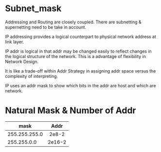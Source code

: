 # Subnet_mask

Addressing and Routing are closely coupled. There are subnetting & supernetting need to be take in account. 

IP addressing provides a logical counterpart to physical network address at link layer.

IP addr is logical in that addr may be changed easily to reflect changes in the logical structure of the network. This is a advantage of flexibility in Network Design.

It is like a trade-off within Addr Strategy in assigning addr space versus the complexity of interpreting.

IP uses an addr mask to show which bits in the addr are host and which are network.

# Natural Mask & Number of Addr

|      mask     |       Addr     |
----------------|:--------------:|
| 255.255.255.0 |      2e8-2     |
| 255.255.0.0   |      2e16-2    |


